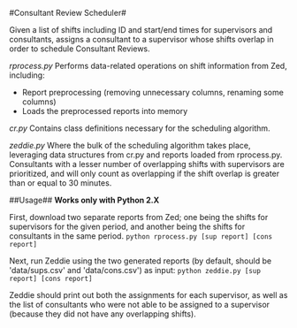 #Consultant Review Scheduler#

Given a list of shifts including ID and start/end times for supervisors and consultants, assigns a consultant to a supervisor whose shifts overlap in order to schedule Consultant Reviews.

*rprocess.py*
Performs data-related operations on shift information from Zed, including:
* Report preprocessing (removing unnecessary columns, renaming some columns)
* Loads the preprocessed reports into memory

*cr.py*
Contains class definitions necessary for the scheduling algorithm.

*zeddie.py* 
Where the bulk of the scheduling algorithm takes place, leveraging data structures from cr.py and reports loaded from rprocess.py.
Consultants with a lesser number of overlapping shifts with supervisors are prioritized, and will only count as overlapping if the shift overlap is greater than or equal to 30 minutes.

##Usage##
**Works only with Python 2.X**

First, download two separate reports from Zed; one being the shifts for supervisors for the given period, and another being the shifts for consultants in the same period.
`python rprocess.py [sup report] [cons report]`

Next, run Zeddie using the two generated reports (by default, should be 'data/sups.csv' and 'data/cons.csv') as input:
`python zeddie.py [sup report] [cons report]`

Zeddie should print out both the assignments for each supervisor, as well as the list of consultants who were not able to be assigned to a supervisor (because they did not have any overlapping shifts).